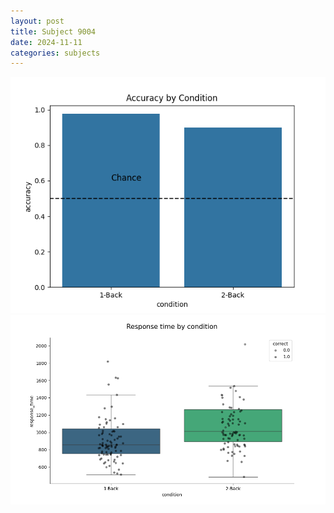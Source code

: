 ```yaml
---
layout: post
title: Subject 9004
date: 2024-11-11
categories: subjects
---
```


![](data/9004/run-14/9004_ATS_acc.png)
![](data/9004/run-14/9004_ATS_rt.png)
